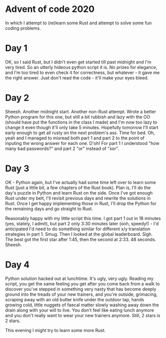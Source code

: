 # Advent of code 2020
In which I attempt to (re)learn some Rust and attempt to solve some fun coding problems.

# Day 1
OK, so I said Rust, but I didn't even get started till past midnight and I'm very tired. So an utterly hideous python script it is. No prizes for elegance, and I'm too tired to even check it for correctness, but whatever - it gave me the right answer. Just don't read the code - it'll make your eyes bleed.

# Day 2
Sheesh. Another midnight start. Another non-Rust attempt. Wrote a better Python program for this one, but still a bit rubbish and lazy with the OO (should have put the functions in the class I made) and I'm now too lazy to change it even though it'll only take 5 minutes. Hopefully tomorrow I'll start early enough to get all rusty on the next problem's ass. Time for bed. Oh, yeah and I managed to misread both part 1 and part 2 to the point of inputing the wrong answer for each one. D'oh! For part 1 I understood "how many bad passwords?" and part 2 "or" instead of "xor".

# Day 3
OK - Python again, but I've actually had some time left over to learn some Rust (just a little bit, a few chapters of the Rust book). Plan is, I'll do the day's puzzle in Python and learn Rust on the side. Once I've got enough Rust under my belt, I'll revisit previous days and rewrite the solutions in Rust. Once I get happy implementing those in Rust, I'll drop the Python for the remaining days and go straight to Rust. 

Reasonably happy with my little script this time. I got part 1 out in 18 minutes (yes, stately, I admit), but part 2 only 3:30 minutes later (ooh, speedy!) - I'd anticipated I'd need to do something similar for different x/y translation strategies in part 1. Smug. Then I looked at the global leaderboard. Sigh. The best got the first star after 1:45, then the second at 2:33. 48 seconds. Sheesh. 

# Day 4
Python solution hacked out at lunchtime. It's ugly, very ugly. Reading my script, you get the same feeling you get after you come back from a walk to discover you've stepped in something very nasty that has become deeply ground into the treads of your new trainers, and you're outside, grimacing, scraping away with an old butter knife under the outdoor tap, hands growing cold, little nuggets of faecal matter slowly washing away down the drain along with your will to live. You don't feel like eating lunch anymore and you don't really want to wear your new trainers anymore. Still, 2 stars is 2 stars.

This evening I might try to learn some more Rust.


